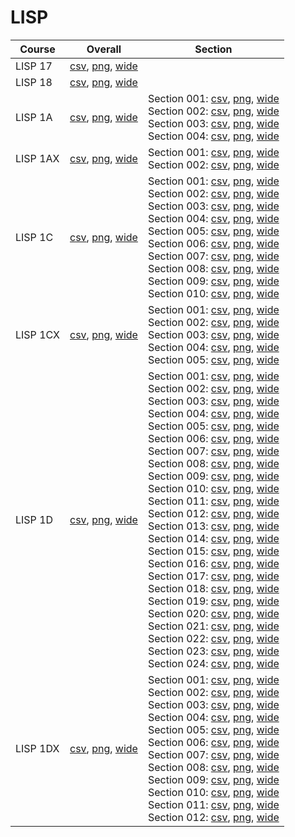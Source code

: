 # LISP

| Course | Overall | Section |
| ------ | ------- | ------- |
| LISP 17 | [csv](https://github.com/UCSD-Historical-Enrollment-Data/2024Spring/blob/main/overall/LISP%2017.csv), [png](https://raw.githubusercontent.com/UCSD-Historical-Enrollment-Data/2024Spring/main/plot_overall/LISP%2017.png), [wide](https://raw.githubusercontent.com/UCSD-Historical-Enrollment-Data/2024Spring/main/plot_overall_wide/LISP%2017.png) |  |
| LISP 18 | [csv](https://github.com/UCSD-Historical-Enrollment-Data/2024Spring/blob/main/overall/LISP%2018.csv), [png](https://raw.githubusercontent.com/UCSD-Historical-Enrollment-Data/2024Spring/main/plot_overall/LISP%2018.png), [wide](https://raw.githubusercontent.com/UCSD-Historical-Enrollment-Data/2024Spring/main/plot_overall_wide/LISP%2018.png) |  |
| LISP 1A | [csv](https://github.com/UCSD-Historical-Enrollment-Data/2024Spring/blob/main/overall/LISP%201A.csv), [png](https://raw.githubusercontent.com/UCSD-Historical-Enrollment-Data/2024Spring/main/plot_overall/LISP%201A.png), [wide](https://raw.githubusercontent.com/UCSD-Historical-Enrollment-Data/2024Spring/main/plot_overall_wide/LISP%201A.png) | Section 001: [csv](https://github.com/UCSD-Historical-Enrollment-Data/2024Spring/blob/main/section/LISP%201A_001.csv), [png](https://raw.githubusercontent.com/UCSD-Historical-Enrollment-Data/2024Spring/main/plot_section/LISP%201A_001.png), [wide](https://raw.githubusercontent.com/UCSD-Historical-Enrollment-Data/2024Spring/main/plot_section_wide/LISP%201A_001.png)<br>Section 002: [csv](https://github.com/UCSD-Historical-Enrollment-Data/2024Spring/blob/main/section/LISP%201A_002.csv), [png](https://raw.githubusercontent.com/UCSD-Historical-Enrollment-Data/2024Spring/main/plot_section/LISP%201A_002.png), [wide](https://raw.githubusercontent.com/UCSD-Historical-Enrollment-Data/2024Spring/main/plot_section_wide/LISP%201A_002.png)<br>Section 003: [csv](https://github.com/UCSD-Historical-Enrollment-Data/2024Spring/blob/main/section/LISP%201A_003.csv), [png](https://raw.githubusercontent.com/UCSD-Historical-Enrollment-Data/2024Spring/main/plot_section/LISP%201A_003.png), [wide](https://raw.githubusercontent.com/UCSD-Historical-Enrollment-Data/2024Spring/main/plot_section_wide/LISP%201A_003.png)<br>Section 004: [csv](https://github.com/UCSD-Historical-Enrollment-Data/2024Spring/blob/main/section/LISP%201A_004.csv), [png](https://raw.githubusercontent.com/UCSD-Historical-Enrollment-Data/2024Spring/main/plot_section/LISP%201A_004.png), [wide](https://raw.githubusercontent.com/UCSD-Historical-Enrollment-Data/2024Spring/main/plot_section_wide/LISP%201A_004.png) |
| LISP 1AX | [csv](https://github.com/UCSD-Historical-Enrollment-Data/2024Spring/blob/main/overall/LISP%201AX.csv), [png](https://raw.githubusercontent.com/UCSD-Historical-Enrollment-Data/2024Spring/main/plot_overall/LISP%201AX.png), [wide](https://raw.githubusercontent.com/UCSD-Historical-Enrollment-Data/2024Spring/main/plot_overall_wide/LISP%201AX.png) | Section 001: [csv](https://github.com/UCSD-Historical-Enrollment-Data/2024Spring/blob/main/section/LISP%201AX_001.csv), [png](https://raw.githubusercontent.com/UCSD-Historical-Enrollment-Data/2024Spring/main/plot_section/LISP%201AX_001.png), [wide](https://raw.githubusercontent.com/UCSD-Historical-Enrollment-Data/2024Spring/main/plot_section_wide/LISP%201AX_001.png)<br>Section 002: [csv](https://github.com/UCSD-Historical-Enrollment-Data/2024Spring/blob/main/section/LISP%201AX_002.csv), [png](https://raw.githubusercontent.com/UCSD-Historical-Enrollment-Data/2024Spring/main/plot_section/LISP%201AX_002.png), [wide](https://raw.githubusercontent.com/UCSD-Historical-Enrollment-Data/2024Spring/main/plot_section_wide/LISP%201AX_002.png) |
| LISP 1C | [csv](https://github.com/UCSD-Historical-Enrollment-Data/2024Spring/blob/main/overall/LISP%201C.csv), [png](https://raw.githubusercontent.com/UCSD-Historical-Enrollment-Data/2024Spring/main/plot_overall/LISP%201C.png), [wide](https://raw.githubusercontent.com/UCSD-Historical-Enrollment-Data/2024Spring/main/plot_overall_wide/LISP%201C.png) | Section 001: [csv](https://github.com/UCSD-Historical-Enrollment-Data/2024Spring/blob/main/section/LISP%201C_001.csv), [png](https://raw.githubusercontent.com/UCSD-Historical-Enrollment-Data/2024Spring/main/plot_section/LISP%201C_001.png), [wide](https://raw.githubusercontent.com/UCSD-Historical-Enrollment-Data/2024Spring/main/plot_section_wide/LISP%201C_001.png)<br>Section 002: [csv](https://github.com/UCSD-Historical-Enrollment-Data/2024Spring/blob/main/section/LISP%201C_002.csv), [png](https://raw.githubusercontent.com/UCSD-Historical-Enrollment-Data/2024Spring/main/plot_section/LISP%201C_002.png), [wide](https://raw.githubusercontent.com/UCSD-Historical-Enrollment-Data/2024Spring/main/plot_section_wide/LISP%201C_002.png)<br>Section 003: [csv](https://github.com/UCSD-Historical-Enrollment-Data/2024Spring/blob/main/section/LISP%201C_003.csv), [png](https://raw.githubusercontent.com/UCSD-Historical-Enrollment-Data/2024Spring/main/plot_section/LISP%201C_003.png), [wide](https://raw.githubusercontent.com/UCSD-Historical-Enrollment-Data/2024Spring/main/plot_section_wide/LISP%201C_003.png)<br>Section 004: [csv](https://github.com/UCSD-Historical-Enrollment-Data/2024Spring/blob/main/section/LISP%201C_004.csv), [png](https://raw.githubusercontent.com/UCSD-Historical-Enrollment-Data/2024Spring/main/plot_section/LISP%201C_004.png), [wide](https://raw.githubusercontent.com/UCSD-Historical-Enrollment-Data/2024Spring/main/plot_section_wide/LISP%201C_004.png)<br>Section 005: [csv](https://github.com/UCSD-Historical-Enrollment-Data/2024Spring/blob/main/section/LISP%201C_005.csv), [png](https://raw.githubusercontent.com/UCSD-Historical-Enrollment-Data/2024Spring/main/plot_section/LISP%201C_005.png), [wide](https://raw.githubusercontent.com/UCSD-Historical-Enrollment-Data/2024Spring/main/plot_section_wide/LISP%201C_005.png)<br>Section 006: [csv](https://github.com/UCSD-Historical-Enrollment-Data/2024Spring/blob/main/section/LISP%201C_006.csv), [png](https://raw.githubusercontent.com/UCSD-Historical-Enrollment-Data/2024Spring/main/plot_section/LISP%201C_006.png), [wide](https://raw.githubusercontent.com/UCSD-Historical-Enrollment-Data/2024Spring/main/plot_section_wide/LISP%201C_006.png)<br>Section 007: [csv](https://github.com/UCSD-Historical-Enrollment-Data/2024Spring/blob/main/section/LISP%201C_007.csv), [png](https://raw.githubusercontent.com/UCSD-Historical-Enrollment-Data/2024Spring/main/plot_section/LISP%201C_007.png), [wide](https://raw.githubusercontent.com/UCSD-Historical-Enrollment-Data/2024Spring/main/plot_section_wide/LISP%201C_007.png)<br>Section 008: [csv](https://github.com/UCSD-Historical-Enrollment-Data/2024Spring/blob/main/section/LISP%201C_008.csv), [png](https://raw.githubusercontent.com/UCSD-Historical-Enrollment-Data/2024Spring/main/plot_section/LISP%201C_008.png), [wide](https://raw.githubusercontent.com/UCSD-Historical-Enrollment-Data/2024Spring/main/plot_section_wide/LISP%201C_008.png)<br>Section 009: [csv](https://github.com/UCSD-Historical-Enrollment-Data/2024Spring/blob/main/section/LISP%201C_009.csv), [png](https://raw.githubusercontent.com/UCSD-Historical-Enrollment-Data/2024Spring/main/plot_section/LISP%201C_009.png), [wide](https://raw.githubusercontent.com/UCSD-Historical-Enrollment-Data/2024Spring/main/plot_section_wide/LISP%201C_009.png)<br>Section 010: [csv](https://github.com/UCSD-Historical-Enrollment-Data/2024Spring/blob/main/section/LISP%201C_010.csv), [png](https://raw.githubusercontent.com/UCSD-Historical-Enrollment-Data/2024Spring/main/plot_section/LISP%201C_010.png), [wide](https://raw.githubusercontent.com/UCSD-Historical-Enrollment-Data/2024Spring/main/plot_section_wide/LISP%201C_010.png) |
| LISP 1CX | [csv](https://github.com/UCSD-Historical-Enrollment-Data/2024Spring/blob/main/overall/LISP%201CX.csv), [png](https://raw.githubusercontent.com/UCSD-Historical-Enrollment-Data/2024Spring/main/plot_overall/LISP%201CX.png), [wide](https://raw.githubusercontent.com/UCSD-Historical-Enrollment-Data/2024Spring/main/plot_overall_wide/LISP%201CX.png) | Section 001: [csv](https://github.com/UCSD-Historical-Enrollment-Data/2024Spring/blob/main/section/LISP%201CX_001.csv), [png](https://raw.githubusercontent.com/UCSD-Historical-Enrollment-Data/2024Spring/main/plot_section/LISP%201CX_001.png), [wide](https://raw.githubusercontent.com/UCSD-Historical-Enrollment-Data/2024Spring/main/plot_section_wide/LISP%201CX_001.png)<br>Section 002: [csv](https://github.com/UCSD-Historical-Enrollment-Data/2024Spring/blob/main/section/LISP%201CX_002.csv), [png](https://raw.githubusercontent.com/UCSD-Historical-Enrollment-Data/2024Spring/main/plot_section/LISP%201CX_002.png), [wide](https://raw.githubusercontent.com/UCSD-Historical-Enrollment-Data/2024Spring/main/plot_section_wide/LISP%201CX_002.png)<br>Section 003: [csv](https://github.com/UCSD-Historical-Enrollment-Data/2024Spring/blob/main/section/LISP%201CX_003.csv), [png](https://raw.githubusercontent.com/UCSD-Historical-Enrollment-Data/2024Spring/main/plot_section/LISP%201CX_003.png), [wide](https://raw.githubusercontent.com/UCSD-Historical-Enrollment-Data/2024Spring/main/plot_section_wide/LISP%201CX_003.png)<br>Section 004: [csv](https://github.com/UCSD-Historical-Enrollment-Data/2024Spring/blob/main/section/LISP%201CX_004.csv), [png](https://raw.githubusercontent.com/UCSD-Historical-Enrollment-Data/2024Spring/main/plot_section/LISP%201CX_004.png), [wide](https://raw.githubusercontent.com/UCSD-Historical-Enrollment-Data/2024Spring/main/plot_section_wide/LISP%201CX_004.png)<br>Section 005: [csv](https://github.com/UCSD-Historical-Enrollment-Data/2024Spring/blob/main/section/LISP%201CX_005.csv), [png](https://raw.githubusercontent.com/UCSD-Historical-Enrollment-Data/2024Spring/main/plot_section/LISP%201CX_005.png), [wide](https://raw.githubusercontent.com/UCSD-Historical-Enrollment-Data/2024Spring/main/plot_section_wide/LISP%201CX_005.png) |
| LISP 1D | [csv](https://github.com/UCSD-Historical-Enrollment-Data/2024Spring/blob/main/overall/LISP%201D.csv), [png](https://raw.githubusercontent.com/UCSD-Historical-Enrollment-Data/2024Spring/main/plot_overall/LISP%201D.png), [wide](https://raw.githubusercontent.com/UCSD-Historical-Enrollment-Data/2024Spring/main/plot_overall_wide/LISP%201D.png) | Section 001: [csv](https://github.com/UCSD-Historical-Enrollment-Data/2024Spring/blob/main/section/LISP%201D_001.csv), [png](https://raw.githubusercontent.com/UCSD-Historical-Enrollment-Data/2024Spring/main/plot_section/LISP%201D_001.png), [wide](https://raw.githubusercontent.com/UCSD-Historical-Enrollment-Data/2024Spring/main/plot_section_wide/LISP%201D_001.png)<br>Section 002: [csv](https://github.com/UCSD-Historical-Enrollment-Data/2024Spring/blob/main/section/LISP%201D_002.csv), [png](https://raw.githubusercontent.com/UCSD-Historical-Enrollment-Data/2024Spring/main/plot_section/LISP%201D_002.png), [wide](https://raw.githubusercontent.com/UCSD-Historical-Enrollment-Data/2024Spring/main/plot_section_wide/LISP%201D_002.png)<br>Section 003: [csv](https://github.com/UCSD-Historical-Enrollment-Data/2024Spring/blob/main/section/LISP%201D_003.csv), [png](https://raw.githubusercontent.com/UCSD-Historical-Enrollment-Data/2024Spring/main/plot_section/LISP%201D_003.png), [wide](https://raw.githubusercontent.com/UCSD-Historical-Enrollment-Data/2024Spring/main/plot_section_wide/LISP%201D_003.png)<br>Section 004: [csv](https://github.com/UCSD-Historical-Enrollment-Data/2024Spring/blob/main/section/LISP%201D_004.csv), [png](https://raw.githubusercontent.com/UCSD-Historical-Enrollment-Data/2024Spring/main/plot_section/LISP%201D_004.png), [wide](https://raw.githubusercontent.com/UCSD-Historical-Enrollment-Data/2024Spring/main/plot_section_wide/LISP%201D_004.png)<br>Section 005: [csv](https://github.com/UCSD-Historical-Enrollment-Data/2024Spring/blob/main/section/LISP%201D_005.csv), [png](https://raw.githubusercontent.com/UCSD-Historical-Enrollment-Data/2024Spring/main/plot_section/LISP%201D_005.png), [wide](https://raw.githubusercontent.com/UCSD-Historical-Enrollment-Data/2024Spring/main/plot_section_wide/LISP%201D_005.png)<br>Section 006: [csv](https://github.com/UCSD-Historical-Enrollment-Data/2024Spring/blob/main/section/LISP%201D_006.csv), [png](https://raw.githubusercontent.com/UCSD-Historical-Enrollment-Data/2024Spring/main/plot_section/LISP%201D_006.png), [wide](https://raw.githubusercontent.com/UCSD-Historical-Enrollment-Data/2024Spring/main/plot_section_wide/LISP%201D_006.png)<br>Section 007: [csv](https://github.com/UCSD-Historical-Enrollment-Data/2024Spring/blob/main/section/LISP%201D_007.csv), [png](https://raw.githubusercontent.com/UCSD-Historical-Enrollment-Data/2024Spring/main/plot_section/LISP%201D_007.png), [wide](https://raw.githubusercontent.com/UCSD-Historical-Enrollment-Data/2024Spring/main/plot_section_wide/LISP%201D_007.png)<br>Section 008: [csv](https://github.com/UCSD-Historical-Enrollment-Data/2024Spring/blob/main/section/LISP%201D_008.csv), [png](https://raw.githubusercontent.com/UCSD-Historical-Enrollment-Data/2024Spring/main/plot_section/LISP%201D_008.png), [wide](https://raw.githubusercontent.com/UCSD-Historical-Enrollment-Data/2024Spring/main/plot_section_wide/LISP%201D_008.png)<br>Section 009: [csv](https://github.com/UCSD-Historical-Enrollment-Data/2024Spring/blob/main/section/LISP%201D_009.csv), [png](https://raw.githubusercontent.com/UCSD-Historical-Enrollment-Data/2024Spring/main/plot_section/LISP%201D_009.png), [wide](https://raw.githubusercontent.com/UCSD-Historical-Enrollment-Data/2024Spring/main/plot_section_wide/LISP%201D_009.png)<br>Section 010: [csv](https://github.com/UCSD-Historical-Enrollment-Data/2024Spring/blob/main/section/LISP%201D_010.csv), [png](https://raw.githubusercontent.com/UCSD-Historical-Enrollment-Data/2024Spring/main/plot_section/LISP%201D_010.png), [wide](https://raw.githubusercontent.com/UCSD-Historical-Enrollment-Data/2024Spring/main/plot_section_wide/LISP%201D_010.png)<br>Section 011: [csv](https://github.com/UCSD-Historical-Enrollment-Data/2024Spring/blob/main/section/LISP%201D_011.csv), [png](https://raw.githubusercontent.com/UCSD-Historical-Enrollment-Data/2024Spring/main/plot_section/LISP%201D_011.png), [wide](https://raw.githubusercontent.com/UCSD-Historical-Enrollment-Data/2024Spring/main/plot_section_wide/LISP%201D_011.png)<br>Section 012: [csv](https://github.com/UCSD-Historical-Enrollment-Data/2024Spring/blob/main/section/LISP%201D_012.csv), [png](https://raw.githubusercontent.com/UCSD-Historical-Enrollment-Data/2024Spring/main/plot_section/LISP%201D_012.png), [wide](https://raw.githubusercontent.com/UCSD-Historical-Enrollment-Data/2024Spring/main/plot_section_wide/LISP%201D_012.png)<br>Section 013: [csv](https://github.com/UCSD-Historical-Enrollment-Data/2024Spring/blob/main/section/LISP%201D_013.csv), [png](https://raw.githubusercontent.com/UCSD-Historical-Enrollment-Data/2024Spring/main/plot_section/LISP%201D_013.png), [wide](https://raw.githubusercontent.com/UCSD-Historical-Enrollment-Data/2024Spring/main/plot_section_wide/LISP%201D_013.png)<br>Section 014: [csv](https://github.com/UCSD-Historical-Enrollment-Data/2024Spring/blob/main/section/LISP%201D_014.csv), [png](https://raw.githubusercontent.com/UCSD-Historical-Enrollment-Data/2024Spring/main/plot_section/LISP%201D_014.png), [wide](https://raw.githubusercontent.com/UCSD-Historical-Enrollment-Data/2024Spring/main/plot_section_wide/LISP%201D_014.png)<br>Section 015: [csv](https://github.com/UCSD-Historical-Enrollment-Data/2024Spring/blob/main/section/LISP%201D_015.csv), [png](https://raw.githubusercontent.com/UCSD-Historical-Enrollment-Data/2024Spring/main/plot_section/LISP%201D_015.png), [wide](https://raw.githubusercontent.com/UCSD-Historical-Enrollment-Data/2024Spring/main/plot_section_wide/LISP%201D_015.png)<br>Section 016: [csv](https://github.com/UCSD-Historical-Enrollment-Data/2024Spring/blob/main/section/LISP%201D_016.csv), [png](https://raw.githubusercontent.com/UCSD-Historical-Enrollment-Data/2024Spring/main/plot_section/LISP%201D_016.png), [wide](https://raw.githubusercontent.com/UCSD-Historical-Enrollment-Data/2024Spring/main/plot_section_wide/LISP%201D_016.png)<br>Section 017: [csv](https://github.com/UCSD-Historical-Enrollment-Data/2024Spring/blob/main/section/LISP%201D_017.csv), [png](https://raw.githubusercontent.com/UCSD-Historical-Enrollment-Data/2024Spring/main/plot_section/LISP%201D_017.png), [wide](https://raw.githubusercontent.com/UCSD-Historical-Enrollment-Data/2024Spring/main/plot_section_wide/LISP%201D_017.png)<br>Section 018: [csv](https://github.com/UCSD-Historical-Enrollment-Data/2024Spring/blob/main/section/LISP%201D_018.csv), [png](https://raw.githubusercontent.com/UCSD-Historical-Enrollment-Data/2024Spring/main/plot_section/LISP%201D_018.png), [wide](https://raw.githubusercontent.com/UCSD-Historical-Enrollment-Data/2024Spring/main/plot_section_wide/LISP%201D_018.png)<br>Section 019: [csv](https://github.com/UCSD-Historical-Enrollment-Data/2024Spring/blob/main/section/LISP%201D_019.csv), [png](https://raw.githubusercontent.com/UCSD-Historical-Enrollment-Data/2024Spring/main/plot_section/LISP%201D_019.png), [wide](https://raw.githubusercontent.com/UCSD-Historical-Enrollment-Data/2024Spring/main/plot_section_wide/LISP%201D_019.png)<br>Section 020: [csv](https://github.com/UCSD-Historical-Enrollment-Data/2024Spring/blob/main/section/LISP%201D_020.csv), [png](https://raw.githubusercontent.com/UCSD-Historical-Enrollment-Data/2024Spring/main/plot_section/LISP%201D_020.png), [wide](https://raw.githubusercontent.com/UCSD-Historical-Enrollment-Data/2024Spring/main/plot_section_wide/LISP%201D_020.png)<br>Section 021: [csv](https://github.com/UCSD-Historical-Enrollment-Data/2024Spring/blob/main/section/LISP%201D_021.csv), [png](https://raw.githubusercontent.com/UCSD-Historical-Enrollment-Data/2024Spring/main/plot_section/LISP%201D_021.png), [wide](https://raw.githubusercontent.com/UCSD-Historical-Enrollment-Data/2024Spring/main/plot_section_wide/LISP%201D_021.png)<br>Section 022: [csv](https://github.com/UCSD-Historical-Enrollment-Data/2024Spring/blob/main/section/LISP%201D_022.csv), [png](https://raw.githubusercontent.com/UCSD-Historical-Enrollment-Data/2024Spring/main/plot_section/LISP%201D_022.png), [wide](https://raw.githubusercontent.com/UCSD-Historical-Enrollment-Data/2024Spring/main/plot_section_wide/LISP%201D_022.png)<br>Section 023: [csv](https://github.com/UCSD-Historical-Enrollment-Data/2024Spring/blob/main/section/LISP%201D_023.csv), [png](https://raw.githubusercontent.com/UCSD-Historical-Enrollment-Data/2024Spring/main/plot_section/LISP%201D_023.png), [wide](https://raw.githubusercontent.com/UCSD-Historical-Enrollment-Data/2024Spring/main/plot_section_wide/LISP%201D_023.png)<br>Section 024: [csv](https://github.com/UCSD-Historical-Enrollment-Data/2024Spring/blob/main/section/LISP%201D_024.csv), [png](https://raw.githubusercontent.com/UCSD-Historical-Enrollment-Data/2024Spring/main/plot_section/LISP%201D_024.png), [wide](https://raw.githubusercontent.com/UCSD-Historical-Enrollment-Data/2024Spring/main/plot_section_wide/LISP%201D_024.png) |
| LISP 1DX | [csv](https://github.com/UCSD-Historical-Enrollment-Data/2024Spring/blob/main/overall/LISP%201DX.csv), [png](https://raw.githubusercontent.com/UCSD-Historical-Enrollment-Data/2024Spring/main/plot_overall/LISP%201DX.png), [wide](https://raw.githubusercontent.com/UCSD-Historical-Enrollment-Data/2024Spring/main/plot_overall_wide/LISP%201DX.png) | Section 001: [csv](https://github.com/UCSD-Historical-Enrollment-Data/2024Spring/blob/main/section/LISP%201DX_001.csv), [png](https://raw.githubusercontent.com/UCSD-Historical-Enrollment-Data/2024Spring/main/plot_section/LISP%201DX_001.png), [wide](https://raw.githubusercontent.com/UCSD-Historical-Enrollment-Data/2024Spring/main/plot_section_wide/LISP%201DX_001.png)<br>Section 002: [csv](https://github.com/UCSD-Historical-Enrollment-Data/2024Spring/blob/main/section/LISP%201DX_002.csv), [png](https://raw.githubusercontent.com/UCSD-Historical-Enrollment-Data/2024Spring/main/plot_section/LISP%201DX_002.png), [wide](https://raw.githubusercontent.com/UCSD-Historical-Enrollment-Data/2024Spring/main/plot_section_wide/LISP%201DX_002.png)<br>Section 003: [csv](https://github.com/UCSD-Historical-Enrollment-Data/2024Spring/blob/main/section/LISP%201DX_003.csv), [png](https://raw.githubusercontent.com/UCSD-Historical-Enrollment-Data/2024Spring/main/plot_section/LISP%201DX_003.png), [wide](https://raw.githubusercontent.com/UCSD-Historical-Enrollment-Data/2024Spring/main/plot_section_wide/LISP%201DX_003.png)<br>Section 004: [csv](https://github.com/UCSD-Historical-Enrollment-Data/2024Spring/blob/main/section/LISP%201DX_004.csv), [png](https://raw.githubusercontent.com/UCSD-Historical-Enrollment-Data/2024Spring/main/plot_section/LISP%201DX_004.png), [wide](https://raw.githubusercontent.com/UCSD-Historical-Enrollment-Data/2024Spring/main/plot_section_wide/LISP%201DX_004.png)<br>Section 005: [csv](https://github.com/UCSD-Historical-Enrollment-Data/2024Spring/blob/main/section/LISP%201DX_005.csv), [png](https://raw.githubusercontent.com/UCSD-Historical-Enrollment-Data/2024Spring/main/plot_section/LISP%201DX_005.png), [wide](https://raw.githubusercontent.com/UCSD-Historical-Enrollment-Data/2024Spring/main/plot_section_wide/LISP%201DX_005.png)<br>Section 006: [csv](https://github.com/UCSD-Historical-Enrollment-Data/2024Spring/blob/main/section/LISP%201DX_006.csv), [png](https://raw.githubusercontent.com/UCSD-Historical-Enrollment-Data/2024Spring/main/plot_section/LISP%201DX_006.png), [wide](https://raw.githubusercontent.com/UCSD-Historical-Enrollment-Data/2024Spring/main/plot_section_wide/LISP%201DX_006.png)<br>Section 007: [csv](https://github.com/UCSD-Historical-Enrollment-Data/2024Spring/blob/main/section/LISP%201DX_007.csv), [png](https://raw.githubusercontent.com/UCSD-Historical-Enrollment-Data/2024Spring/main/plot_section/LISP%201DX_007.png), [wide](https://raw.githubusercontent.com/UCSD-Historical-Enrollment-Data/2024Spring/main/plot_section_wide/LISP%201DX_007.png)<br>Section 008: [csv](https://github.com/UCSD-Historical-Enrollment-Data/2024Spring/blob/main/section/LISP%201DX_008.csv), [png](https://raw.githubusercontent.com/UCSD-Historical-Enrollment-Data/2024Spring/main/plot_section/LISP%201DX_008.png), [wide](https://raw.githubusercontent.com/UCSD-Historical-Enrollment-Data/2024Spring/main/plot_section_wide/LISP%201DX_008.png)<br>Section 009: [csv](https://github.com/UCSD-Historical-Enrollment-Data/2024Spring/blob/main/section/LISP%201DX_009.csv), [png](https://raw.githubusercontent.com/UCSD-Historical-Enrollment-Data/2024Spring/main/plot_section/LISP%201DX_009.png), [wide](https://raw.githubusercontent.com/UCSD-Historical-Enrollment-Data/2024Spring/main/plot_section_wide/LISP%201DX_009.png)<br>Section 010: [csv](https://github.com/UCSD-Historical-Enrollment-Data/2024Spring/blob/main/section/LISP%201DX_010.csv), [png](https://raw.githubusercontent.com/UCSD-Historical-Enrollment-Data/2024Spring/main/plot_section/LISP%201DX_010.png), [wide](https://raw.githubusercontent.com/UCSD-Historical-Enrollment-Data/2024Spring/main/plot_section_wide/LISP%201DX_010.png)<br>Section 011: [csv](https://github.com/UCSD-Historical-Enrollment-Data/2024Spring/blob/main/section/LISP%201DX_011.csv), [png](https://raw.githubusercontent.com/UCSD-Historical-Enrollment-Data/2024Spring/main/plot_section/LISP%201DX_011.png), [wide](https://raw.githubusercontent.com/UCSD-Historical-Enrollment-Data/2024Spring/main/plot_section_wide/LISP%201DX_011.png)<br>Section 012: [csv](https://github.com/UCSD-Historical-Enrollment-Data/2024Spring/blob/main/section/LISP%201DX_012.csv), [png](https://raw.githubusercontent.com/UCSD-Historical-Enrollment-Data/2024Spring/main/plot_section/LISP%201DX_012.png), [wide](https://raw.githubusercontent.com/UCSD-Historical-Enrollment-Data/2024Spring/main/plot_section_wide/LISP%201DX_012.png) |
